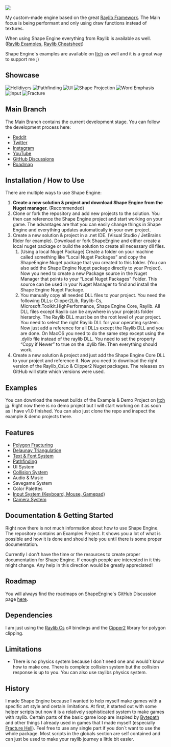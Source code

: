 ![](final/capsules/shapeengine-reddit-banner-1920x384.png)

My custom-made engine based on the great [Raylib Framework](https://www.raylib.com/examples.html). The Main focus is being performant and only using draw functions instead of textures.

When using Shape Engine everything from Raylib is available as well. ([Raylib Examples](https://www.raylib.com/examples.html), [Raylib Cheatsheet](https://www.raylib.com/cheatsheet/raylib_cheatsheet_v4.0.pdf))

Shape Engine´s examples are available on [Itch](https://solobytegames.itch.io/shape-engine) as well and it is a great way to support me ;)

## Showcase
![Helldivers](media/helldivers.gif)
![Pathfinding](media/pathfinding.gif)
![UI](media/ui.gif)
![Shape Projection](media/shape-projection.gif)
![Word Emphasis](media/word-emphasis.gif)
![Input](media/input.gif)
![Fracture](media/fracture.gif)


## Main Branch

The Main Branch contains the current development stage. You can follow the development process here:


- [Reddit](https://www.reddit.com/r/ShapeEngine)
- [Twitter](https://twitter.com/ShapeEngine)
- [Instagram](https://www.instagram.com/shape.engine/)
- [YouTube](https://www.youtube.com/playlist?list=PLEbRWc6_ufK3DEopVejxU3_mI00FfFmZ4)
- [GitHub Discussions](https://github.com/DaveGreen-Games/ShapeEngine/discussions/categories/dev-updates)
- [Roadmap](https://github.com/DaveGreen-Games/ShapeEngine/discussions/4)


## Installation / How to Use

There are multiple ways to use Shape Engine:

1. **Create a new solution & project and download Shape Engine from the Nuget manager.** (Recommended)
2. Clone or fork the repository and add new projects to the solution. You then can reference the Shape Engine project and start working on your game. The advantages are that you can easily change things in Shape Engine and everything updates automatically in your own project.
3. Create a new solution & project in a .net IDE. (Visual Studio / JetBrains Rider for example). Download or fork ShapeEngine and either create a local nuget package or build the solution to create all necessary dll files.
	1. [Using a local Nuget Package] Create a folder on your machine called something like “Local Nuget Packages” and copy the ShapeEngine Nuget package that you created to this folder. (You can also add the Shape Engine Nuget package directly to your Project). Now you need to create a new Package source in the Nuget Manager that points to your “Local Nuget Packages” Folder. This source can be used in your Nuget Manager to find and install the Shape Engine Nuget Package.
	2. You manually copy all needed DLL files to your project. You need the following DLLs: Clipper2Lib, Raylib-Cs, Microsoft.Toolkit.HighPerformance, Shape Engine Core, Raylib. All DLL files except Raylib can be anywhere in your projects folder hierarchy. The Raylib DLL must be on the root level of your project. You need to select the right Raylib DLL for your operating system. Now just add a reference for all DLLs except the Raylib DLL and you are done. On MacOS you need to do the same step except using the .dylib file instead of the raylib DLL. You need to set the property “Copy if Newer” to true on the .dylib file. Then everything should work.
4. Create a new solution & project and just add the Shape Engine Core DLL to your project and reference it. Now you need to download the right version of the Raylib_CsLo & Clipper2 Nuget packages. The releases on GitHub will state which versions were used.


## Examples

You can download the newest builds of the Example & Demo Project on [Itch io](https://davegreengames.itch.io/shape-engine). Right now there is no demo project but I will start working on it as soon as I have v1.0 finished. You can also just clone the repo and inspect the example & demo projects there.


## **Features**

- [Polygon Fracturing](https://youtu.be/RaKz4q_zYrg)
- [Delaunay Triangulation](https://youtu.be/eJqZB-e6m54)
- [Text & Font System](https://youtu.be/D3xLx7f1YqQ)
- [Pathfinding](https://youtu.be/giVIGSfIO4k?si=KWRiGJvG8Roj0Qh2)
- UI System
- [Collision System](https://youtu.be/mJJZcDa2pRE)
- Audio & Music
- Savegame System
- Color Palettes
- [Input System (Keyboard, Mouse, Gamepad)](https://youtu.be/IUSnUw0x5ek?si=wr7aEmQD8JbeZAfl)
- [Camera System](https://youtu.be/BascnrqZn6Q)


## Documentation & Getting Started

Right now there is not much information about how to use Shape Engine. The repository contains an Examples Project. It shows you a lot of what is possible and how it is done and should help you until there is some proper documentation.

Currently I don't have the time or the resources to create proper documentation for Shape Engine. If enough people are interested in it this might change. Any help in this direction would be greatly appreciated!


## Roadmap

You will always find the roadmaps on ShapeEngine´s GitHub Discussion page [here](https://github.com/DaveGreen-Games/ShapeEngine/discussions/4).


## Dependencies

I am just using the [Raylib Cs](https://github.com/ChrisDill/Raylib-cs) c# bindings and the [Cipper2](http://www.angusj.com/clipper2/Docs/Overview.htm) library for polygon clipping.


## Limitations
- There is no physics system because I don´t need one and would´t know how to make one. There is complete collision system but the collision response is up to you. You can also use raylibs physics system.


## History
I made Shape Engine because I wanted to help myself make games with a specific art style and certain limitations. At first, it started out with some helper scripts but now it is a relatively sophisticated system to make games with raylib. Certain parts of the basic game loop are inspired by [Bytepath](https://github.com/a327ex/BYTEPATH) and other things I already used in games that I made myself (especially [Fracture Hell](https://store.steampowered.com/app/1713770/Fracture_Hell)). 
Feel free to use any single part if you don´t want to use the whole package. Most scripts in the globals section are self contained and can just be used to make your raylib journey a little bit easier.
